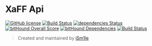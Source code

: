 # XaFF Api

[![GitHub license](https://img.shields.io/badge/license-MIT-blue.svg)](https://raw.githubusercontent.com/iSm1le/api-xaff/master/LICENSE)
[![Build Status](https://travis-ci.org/iSm1le/api-xaff.svg?branch=master)](https://travis-ci.org/iSm1le/api-xaff)
[![dependencies Status](https://david-dm.org/iSm1le/api-xaff/status.svg)](https://david-dm.org/iSm1le/api-xaff)
[![bitHound Overall Score](https://www.bithound.io/github/iSm1le/api-xaff/badges/score.svg)](https://www.bithound.io/github/iSm1le/api-xaff)
[![bitHound Dependencies](https://www.bithound.io/github/iSm1le/api-xaff/badges/dependencies.svg)](https://www.bithound.io/github/iSm1le/api-xaff/master/dependencies/npm)
[![Build Status](https://travis-ci.org/iSm1le/api-xaff.svg?branch=production)](https://travis-ci.org/iSm1le/api-xaff)

> Created and maintained by [iSm1le](https://github.com/iSm1le)